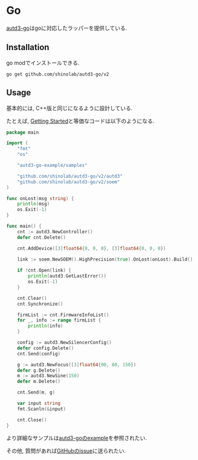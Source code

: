 # Go

[autd3-go](https://github.com/shinolab/autd3-go)はgoに対応したラッパーを提供している.

## Installation

go modでインストールできる.

```
go get github.com/shinolab/autd3-go/v2
```

## Usage

基本的には, C++版と同じになるように設計している.

たとえば, [Getting Started](../Users_Manual/getting_started.md)と等価なコードは以下のようになる.

```go
package main

import (
	"fmt"
	"os"

	"autd3-go-example/samples"

	"github.com/shinolab/autd3-go/v2/autd3"
	"github.com/shinolab/autd3-go/v2/soem"
)

func onLost(msg string) {
	println(msg)
	os.Exit(-1)
}

func main() {
	cnt := autd3.NewController()
	defer cnt.Delete()

	cnt.AddDevice([3]float64{0, 0, 0}, [3]float64{0, 0, 0})

	link := soem.NewSOEM().HighPrecision(true).OnLost(onLost).Build()
 
	if !cnt.Open(link) {
		println(autd3.GetLastError())
		os.Exit(-1)
	}

	cnt.Clear()
	cnt.Synchronize()

	firmList := cnt.FirmwareInfoList()
	for _, info := range firmList {
		println(info)
	}

	config := autd3.NewSilencerConfig()
	defer config.Delete()
	cnt.Send(config)

	g := autd3.NewFocus([3]float64{90, 80, 150})
	defer g.Delete()
	m := autd3.NewSine(150)
	defer m.Delete()

	cnt.Send(m, g)

    var input string
	fmt.Scanln(&input)

    cnt.Close()
}
```

より詳細なサンプルは[autd3-goのexample](https://github.com/shinolab/autd3-go/tree/master/examples)を参照されたい.

その他, 質問があれば[GitHubのissue](https://github.com/shinolab/autd3-go/issues)に送られたい.
